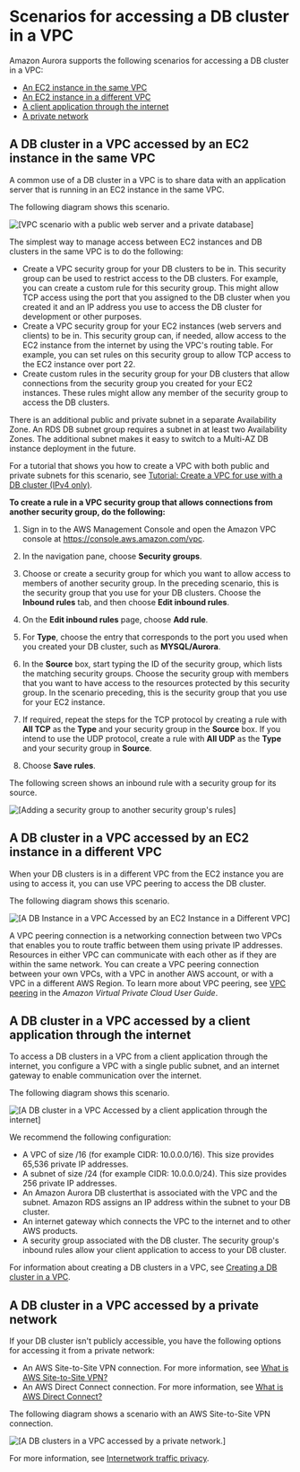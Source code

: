# Scenarios for accessing a DB cluster in a VPC<a name="USER_VPC.Scenarios"></a>

Amazon Aurora supports the following scenarios for accessing a DB cluster in a VPC:
+ [An EC2 instance in the same VPC](#USER_VPC.Scenario1)
+ [An EC2 instance in a different VPC](#USER_VPC.Scenario3)
+ [A client application through the internet](#USER_VPC.Scenario4)
+ [A private network](#USER_VPC.NotPublic)

## A DB cluster in a VPC accessed by an EC2 instance in the same VPC<a name="USER_VPC.Scenario1"></a>

A common use of a DB cluster in a VPC is to share data with an application server that is running in an EC2 instance in the same VPC\.

The following diagram shows this scenario\.

![\[VPC scenario with a public web server and a private database\]](http://docs.aws.amazon.com/AmazonRDS/latest/AuroraUserGuide/images/con-VPC-sec-grp-aurora.png)

The simplest way to manage access between EC2 instances and DB clusters in the same VPC is to do the following:
+ Create a VPC security group for your DB clusters to be in\. This security group can be used to restrict access to the DB clusters\. For example, you can create a custom rule for this security group\. This might allow TCP access using the port that you assigned to the DB cluster when you created it and an IP address you use to access the DB cluster for development or other purposes\.
+ Create a VPC security group for your EC2 instances \(web servers and clients\) to be in\. This security group can, if needed, allow access to the EC2 instance from the internet by using the VPC's routing table\. For example, you can set rules on this security group to allow TCP access to the EC2 instance over port 22\.
+ Create custom rules in the security group for your DB clusters that allow connections from the security group you created for your EC2 instances\. These rules might allow any member of the security group to access the DB clusters\.

There is an additional public and private subnet in a separate Availability Zone\. An RDS DB subnet group requires a subnet in at least two Availability Zones\. The additional subnet makes it easy to switch to a Multi\-AZ DB instance deployment in the future\.

For a tutorial that shows you how to create a VPC with both public and private subnets for this scenario, see [Tutorial: Create a VPC for use with a DB cluster \(IPv4 only\)](CHAP_Tutorials.WebServerDB.CreateVPC.md)\.

**To create a rule in a VPC security group that allows connections from another security group, do the following:**

1.  Sign in to the AWS Management Console and open the Amazon VPC console at [https://console\.aws\.amazon\.com/vpc](https://console.aws.amazon.com/vpc)\.

1.  In the navigation pane, choose **Security groups**\.

1. Choose or create a security group for which you want to allow access to members of another security group\. In the preceding scenario, this is the security group that you use for your DB clusters\. Choose the **Inbound rules** tab, and then choose **Edit inbound rules**\.

1. On the **Edit inbound rules** page, choose **Add rule**\.

1. For **Type**, choose the entry that corresponds to the port you used when you created your DB cluster, such as **MYSQL/Aurora**\.

1. In the **Source** box, start typing the ID of the security group, which lists the matching security groups\. Choose the security group with members that you want to have access to the resources protected by this security group\. In the scenario preceding, this is the security group that you use for your EC2 instance\.

1. If required, repeat the steps for the TCP protocol by creating a rule with **All TCP** as the **Type** and your security group in the **Source** box\. If you intend to use the UDP protocol, create a rule with **All UDP** as the **Type** and your security group in **Source**\.

1. Choose **Save rules**\.

The following screen shows an inbound rule with a security group for its source\.

![\[Adding a security group to another security group's rules\]](http://docs.aws.amazon.com/AmazonRDS/latest/AuroraUserGuide/images/con-vpc-add-sg-rule.png)

## A DB cluster in a VPC accessed by an EC2 instance in a different VPC<a name="USER_VPC.Scenario3"></a>

When your DB clusters is in a different VPC from the EC2 instance you are using to access it, you can use VPC peering to access the DB cluster\.

The following diagram shows this scenario\. 

![\[A DB Instance in a VPC Accessed by an EC2 Instance in a Different VPC\]](http://docs.aws.amazon.com/AmazonRDS/latest/AuroraUserGuide/images/RDSVPC2EC2VPC-aurora.png)

A VPC peering connection is a networking connection between two VPCs that enables you to route traffic between them using private IP addresses\. Resources in either VPC can communicate with each other as if they are within the same network\. You can create a VPC peering connection between your own VPCs, with a VPC in another AWS account, or with a VPC in a different AWS Region\. To learn more about VPC peering, see [VPC peering](https://docs.aws.amazon.com/vpc/latest/userguide/vpc-peering.html) in the *Amazon Virtual Private Cloud User Guide*\.

## A DB cluster in a VPC accessed by a client application through the internet<a name="USER_VPC.Scenario4"></a>

To access a DB clusters in a VPC from a client application through the internet, you configure a VPC with a single public subnet, and an internet gateway to enable communication over the internet\.

The following diagram shows this scenario\.

![\[A DB cluster in a VPC Accessed by a client application through the internet\]](http://docs.aws.amazon.com/AmazonRDS/latest/AuroraUserGuide/images/GS-VPC-network-aurora.png)

We recommend the following configuration:

 
+ A VPC of size /16 \(for example CIDR: 10\.0\.0\.0/16\)\. This size provides 65,536 private IP addresses\.
+ A subnet of size /24 \(for example CIDR: 10\.0\.0\.0/24\)\. This size provides 256 private IP addresses\.
+ An Amazon Aurora DB clusterthat is associated with the VPC and the subnet\. Amazon RDS assigns an IP address within the subnet to your DB cluster\.
+ An internet gateway which connects the VPC to the internet and to other AWS products\.
+ A security group associated with the DB cluster\. The security group's inbound rules allow your client application to access to your DB cluster\.

For information about creating a DB clusters in a VPC, see [Creating a DB cluster in a VPC](USER_VPC.WorkingWithRDSInstanceinaVPC.md#USER_VPC.InstanceInVPC)\.

## A DB cluster in a VPC accessed by a private network<a name="USER_VPC.NotPublic"></a>

If your DB cluster isn't publicly accessible, you have the following options for accessing it from a private network:
+ An AWS Site\-to\-Site VPN connection\. For more information, see [What is AWS Site\-to\-Site VPN?](https://docs.aws.amazon.com/vpn/latest/s2svpn/VPC_VPN.html)
+ An AWS Direct Connect connection\. For more information, see [What is AWS Direct Connect?](https://docs.aws.amazon.com/directconnect/latest/UserGuide/Welcome.html)

The following diagram shows a scenario with an AWS Site\-to\-Site VPN connection\. 

![\[A DB clusters in a VPC accessed by a private network.\]](http://docs.aws.amazon.com/AmazonRDS/latest/AuroraUserGuide/images/site-to-site-vpn-connection-aurora.png)

For more information, see [Internetwork traffic privacy](inter-network-traffic-privacy.md)\.